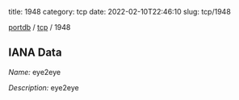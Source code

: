 title: 1948
category: tcp
date: 2022-02-10T22:46:10
slug: tcp/1948

[portdb](/) / [tcp](/category/tcp.html) / 1948


## IANA Data

_Name:_ eye2eye

_Description:_ eye2eye

